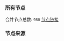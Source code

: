 ### 所有节点
合并节点总数: `980`
[节点链接](https://raw.githubusercontent.com/rzhy1/11/master/sub/sub_merge_base64.txt)

### 节点来源

